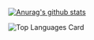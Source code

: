 [![Anurag's github stats](https://github-readme-stats.vercel.app/api?username=t-kabaya)](https://github.com/anuraghazra/github-readme-stats)

![Top Languages Card](https://github-readme-stats.vercel.app/api/top-langs/?username=t-kabaya)
